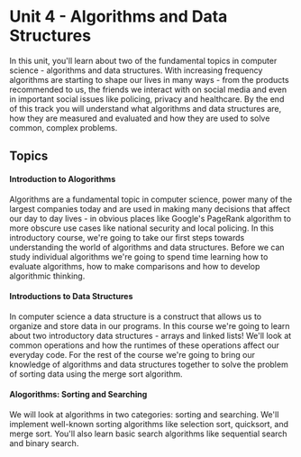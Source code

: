 # Unit 4 - Algorithms and Data Structures

In this unit, you'll learn about two of the fundamental topics in computer science - algorithms and data structures. With increasing frequency algorithms are starting to shape our lives in many ways - from the products recommended to us, the friends we interact with on social media and even in important social issues like policing, privacy and healthcare. By the end of this track you will understand what algorithms and data structures are, how they are measured and evaluated and how they are used to solve common, complex problems.

## Topics

#### Introduction to Alogorithms
Algorithms are a fundamental topic in computer science, power many of the largest companies today and are used in making many decisions that affect our day to day lives - in obvious places like Google's PageRank algorithm to more obscure use cases like national security and local policing. In this introductory course, we're going to take our first steps towards understanding the world of algorithms and data structures. Before we can study individual algorithms we're going to spend time learning how to evaluate algorithms, how to make comparisons and how to develop algorithmic thinking.

#### Introductions to Data Structures
In computer science a data structure is a construct that allows us to organize and store data in our programs. In this course we're going to learn about two introductory data structures - arrays and linked lists! We'll look at common operations and how the runtimes of these operations affect our everyday code. For the rest of the course we're going to bring our knowledge of algorithms and data structures together to solve the problem of sorting data using the merge sort algorithm.

#### Alogorithms: Sorting and Searching
We will look at algorithms in two categories: sorting and searching. We'll implement well-known sorting algorithms like selection sort, quicksort, and merge sort. You'll also learn basic search algorithms like sequential search and binary search. 